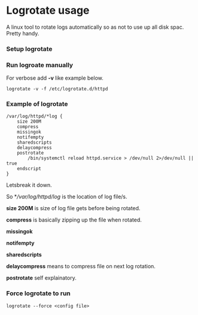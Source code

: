 # Logrotate usage

A linux tool to rotate logs automatically so as not to use up all disk spac. Pretty handy.


### Setup logrotate

### Run logroate manually

For verbose add **-v** like example below. 

```
logrotate -v -f /etc/logrotate.d/httpd
```

### Example of logrotate

```
/var/log/httpd/*log {
    size 200M
    compress
    missingok
    notifempty
    sharedscripts
    delaycompress
    postrotate
        /bin/systemctl reload httpd.service > /dev/null 2>/dev/null || true
    endscript
}
```

Letsbreak it down.

So **/var/log/httpd/*log** is the location of log file/s.

**size 200M** is size of log file gets before being rotated.

**compress** is basically zipping up the file when rotated.

**missingok**

**notifempty**

**sharedscripts**

**delaycompress** means to compress file on next log rotation.

**postrotate** self explainatory.

### Force logrotate to run
```
logrotate --force <config file>
```



